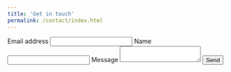 ```yaml
---
title: 'Get in touch'
permalink: /contact/index.html
---
```

<form
class="contact-form"
  action="https://formspree.io/f/xzbylapn"
  method="POST"
>
  <label>
    Email address
    <input type="email" name="_replyto">
  </label>
  <label>
    Name
    <input type="text" name="name">
  </label>
  <label>
    Message
    <textarea name="message"></textarea>
  </label>
  <!-- your other form fields go here -->
  <button type="submit">Send</button>
</form>